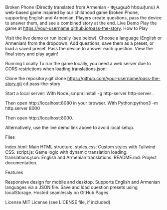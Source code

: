 Broken Phone (Directly translated from Armenian - Փչացած հեռախոս)
A web-based game inspired by our childhood game Broken Phone, supporting English and Armenian. Players create questions, pass the device to answer them, and see a combined story at the end.
Live Demo
Play the game at https://your-username.github.io/pass-the-story.
How to Play

Visit the live demo or run locally (see below).
Choose a language (English or Armenian) from the dropdown.
Add questions, save them as a preset, or load a saved preset.
Pass the device to answer each question.
View the final story and play again!

Running Locally
To run the game locally, you need a web server due to CORS restrictions when loading translations.json:

Clone the repository:git clone https://github.com/your-username/pass-the-story.git
cd pass-the-story


Start a local server:
With Node.js:npm install -g http-server
http-server .

Then open http://localhost:8080 in your browser.
With Python:python3 -m http.server 8000

Then open http://localhost:8000.


Alternatively, use the live demo link above to avoid local setup.

Files

index.html: Main HTML structure.
styles.css: Custom styles with Tailwind CSS.
script.js: Game logic with dynamic translation loading.
translations.json: English and Armenian translations.
README.md: Project documentation.

Features

Responsive design for mobile and desktop.
Supports English and Armenian languages via a JSON file.
Save and load question presets using localStorage.
Hosted seamlessly on GitHub Pages.

License
MIT License (see LICENSE file, if included).
